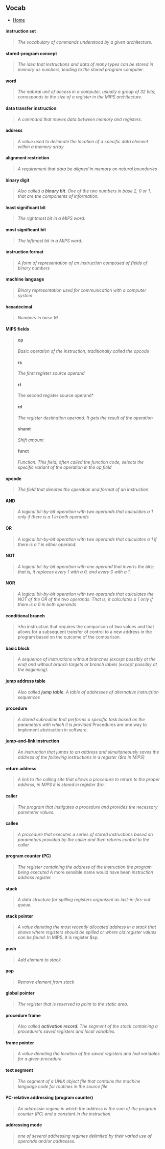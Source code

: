 ## Vocab
- [Home](/README.md)

#### instruction set
> *The vocabulary of commands understood by a given architecture.*

#### stored-program concept
> *The idea that instructions and data of many types can be stored in memory as numbers, leading to the stored program* computer.

#### word
> *The natural unit of access in a computer, usually a group of 32 bits; corresponds to the size of a register in the MIPS architecture.*

#### data transfer instruction
> *A command that moves data between memory and registers.*

#### address
> *A value used to delineate the location of a specific data element within a memory array*

#### alignment restriction
> *A requirement that data be aligned in memory on natural boundaries*

#### binary digit
> *Also called a **binary bit**. One of the two numbers in base 2, 0 or 1, that are the components of information.*

#### least significant bit
> *The rightmost bit in a MIPS word.*

#### most significant bit
> *The leftmost bit in a MIPS word.*

#### instruction format
> *A form of representation of an instruction composed of fields of binary numbers*

#### machine language
> *Binary representation used for communication with a computer system*

#### hexadecimal
> *Numbers in base 16*

#### MIPS fields
> #### op
> *Basic operation of the instruction, traditionally called the opcode*
> #### rs
> *The first register source operand*
> #### rt
> The second register source operand*
> #### rd
> *The register destination operand. It gets the result of the operation*
> #### shamt
> *Shift amount*
> #### funct
> *Function. This field, often called the function code, selects the specific variant of the operation in the op field*

#### opcode
> *The field that denotes the operation and format of an instruction*

#### AND
> *A logical bit-by-bit operation with two operands that calculates a 1 only if there is a 1 in both operands*

#### OR
> *A logical bit-by-bit operation with two operands that calculates a 1 if there is a 1 in either operand.*

#### NOT
> *A logical bit-by-bit operation with one operand that inverts the bits; that is, it replaces every 1 with a 0, and every 0 with a 1.*

#### NOR
> *A logical bit-by-bit operation with two operands that calculates the NOT of the OR of the two operands. That is, it calculates a 1 only if there is a 0 in both operands*

#### conditional branch
> *An instruction that requires the comparison of two values and that allows for a subsequent transfer of control to a new address in the program based on the outcome of the comparison.

#### basic block
> *A sequence of instructions without branches (except possibly at the end) and without branch targets or branch labels (except possibly at the beginning).*

#### jump address table
> *Also called **jump table**. A table of addresses of alternative instruction sequences*

#### procedure
> *A stored subroutine that performs a specific task based on the parameters with which it is provided* Procedures are one way to implement abstraction in software.

#### jump-and-link instruction
> *An instruction that jumps to an address and simultaneously saves the address of the following instructions in a register ($ra in MIPS)*

#### return address
> *A link to the calling site that allows a procedure to return to the proper address; in MIPS it is stored in register $ra.*

#### caller
> *The program that instigates a procedure and provides the necessary paremeter values.*

#### callee
> *A procedure that executes a series of stored instructions based on parameters provided by the caller and then returns control to the caller*

#### program counter (PC)
> *The register containing the address of the instruction the program being executed* A more sensible name would have been *instruction address register.*

#### stack
> *A data structure for spilling registers organized as last-in-firs-out queue.*

#### stack pointer
> *A value denoting the most recently allocated address in a stack that shows where registers should be spilled or where old register values can be found.* In MIPS, it is register $sp.

#### push
> *Add element to stack*

#### pop
> *Remove element from stack*

#### global pointer
> *The register that is reserved to point to the static area.*

#### procedure frame
> *Also called **activation record**. The segment of the stack containing a procedure's saved registers and local variables.*

#### frame pointer
> *A value denoting the location of the saved registers and loal variables for a given procedure*

#### text segment
> *The segment of a UNIX object file that contains the machine language code for routines in the source file*

#### PC-relative addressing (program counter)
> *An addressin regime in which the address is the sum of the program counter (PC) and a constant in the instruction.*

#### addressing mode
> *one of several addressing regimes delimited by their varied use of operands and/or addresses.*